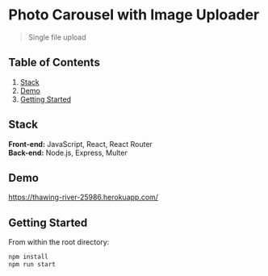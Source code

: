 # Photo Carousel with Image Uploader
> Single file upload

## Table of Contents

1. [Stack](#stack)
2. [Demo](#demo)
3. [Getting Started](#getting-started)

## Stack

<b>Front-end:</b> JavaScript, React, React Router
<br />
<b>Back-end:</b> Node.js, Express, Multer

## Demo
https://thawing-river-25986.herokuapp.com/

## Getting Started

From within the root directory:

```sh
npm install 
npm run start
```
